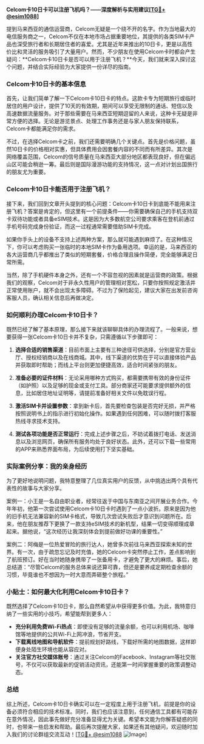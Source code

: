 **Celcom卡10日卡可以注册飞机吗？——深度解析与实用建议[[TG💪+ @esim1088](https://t.me/s/esim1088)]**

提到马来西亚的通信运营商，Celcom无疑是一个绕不开的名字。作为当地最大的电信服务商之一，Celcom不仅在本地市场占据重要地位，其提供的各类SIM卡产品也深受旅行者和长期居住者的喜爱。尤其是近年来推出的10日卡，更是以高性价比和灵活的服务吸引了大量用户。然而，不少朋友在使用Celcom卡时都会产生疑问：**Celcom卡10日卡是否可以用于注册飞机？**今天，我们就来深入探讨这个问题，并结合实际经验为大家提供一份详尽的指南。

### Celcom卡10日卡的基本信息

首先，让我们简单了解一下Celcom卡10日卡的特点。这款卡专为短期旅行或临时居住的用户设计，提供了10天的有效期，期间可以享受无限制的通话、短信以及高速数据流量服务。对于那些需要在马来西亚短期逗留的人来说，这种卡无疑是非常方便的选择。无论是游览景点、处理工作事务还是与家人朋友保持联系，Celcom卡都能满足你的需求。

不过，在选择Celcom卡之前，我们还需要明确几个关键点。首先是价格问题，虽然10日卡的价格相对实惠，但具体费用会因套餐内容的不同而有所差异。其次是网络覆盖范围，Celcom的信号质量在马来西亚大部分地区都表现良好，但在偏远山区可能会稍逊一筹。最后则是国际漫游功能的支持情况，这一点对计划出国旅行的朋友尤为重要。

### Celcom卡10日卡能否用于注册飞机？

接下来，我们回到文章开头提到的核心问题：Celcom卡10日卡到底能不能用来注册飞机？答案是肯定的，但这里有一个前提条件——你需要确保自己的手机支持双卡双待功能或者具备eSIM技术。这是因为大多数航空公司要求乘客在登机前通过手机号码完成身份验证，而这一过程通常需要借助SIM卡完成。

如果你手头上的设备不支持上述两种方案，那么就可能遇到麻烦了。在这种情况下，你可以考虑购买一张临时的本地SIM卡作为备用选项。幸运的是，马来西亚的各大运营商几乎都推出了类似的短期套餐，价格合理且操作简便，完全能够满足日常所需。

当然，除了手机硬件本身之外，还有一个不容忽视的因素就是运营商的政策。根据我们的观察，Celcom对于非永久性用户的管理相对宽松，只要你按照规定激活并正常使用账户，就不会出现太多障碍。不过为了保险起见，建议大家在出发前咨询客服人员，确认相关信息后再做决定。

### 如何顺利办理Celcom卡10日卡？

既然已经了解了基本原理，那么接下来就该聊聊具体的办理流程了。一般来说，想要获得一张Celcom卡10日卡并不复杂，只需遵循以下步骤即可：

1. **选择合适的销售渠道**：目前市面上主要有三种途径可供选择，分别是官方营业厅、授权经销商以及在线商城。其中，线下渠道的优势在于可以直接体验产品并获取即时帮助；而线上平台则更加便捷高效，适合时间紧张的朋友。
   
2. **准备必要的证件材料**：无论采用哪种方式购买，都需要携带有效的身份证件（如护照）以及足够的现金或支付工具。部分商家还可能要求提供额外的信息，比如居住地址证明等，请提前准备好相关文件以免耽误行程。

3. **激活SIM卡并设置参数**：拿到新卡后，首先要检查包装是否完好无损，并严格按照说明书上的指示进行初始化操作。如果遇到任何困难，可以随时拨打客服热线寻求技术支持。

4. **测试各项功能是否正常运行**：完成上述步骤之后，不妨试着拨打电话、发送消息以及浏览网页，确保所有服务均处于良好状态。此外，还可以下载一些常用的APP来熟悉界面布局，为后续使用打下坚实基础。

### 实际案例分享：我的亲身经历

为了更好地说明问题，我特意整理了几位真实用户的反馈，从中挑选出两个具有代表性的故事与大家分享。

案例一：小王是一名自由职业者，经常往返于中国与东南亚之间开展业务合作。今年年初，他第一次尝试使用Celcom卡10日卡时遇到了一点小波折。原来是因为他的旧手机无法兼容新的SIM卡格式，导致几次尝试失败后才意识到问题所在。后来，他在朋友推荐下更换了一款支持eSIM技术的新机型，结果一切变得顺理成章起来。据他说，“这次经历让我深刻体会到提前做好功课的重要性。”

案例二：阿梅是一位热爱冒险的旅行达人，她曾多次前往马来西亚探索未知的世界。有一次，由于疏忽忘记及时充值，她的Celcom卡突然停止工作，差点影响到了航班预订。好在当时她随身携带了一张备用卡，才避免了更大的麻烦。事后，她总结道：“尽管Celcom的服务总体来说还算可靠，但还是要养成定期检查余额的习惯，毕竟谁也不想因为一时大意而弄砸整个旅程。”

### 小贴士：如何最大化利用Celcom卡10日卡？

既然选择了Celcom卡10日卡，那么自然希望从中获得更多价值。为此，我特意归纳了一些实用的小技巧，希望能帮到更多人：

- **充分利用免费Wi-Fi热点**：即使没有足够的流量余额，也可以利用机场、咖啡馆等地提供的公共Wi-Fi上网冲浪，节省开支。
- **下载离线地图和导航软件**：提前规划好路线，下载好所需的地图数据，这样即便身处陌生环境也能从容应对。
- **关注官方社交媒体账号**：通过关注Celcom的Facebook、Instagram等社交账号，不仅可以获取最新的促销活动资讯，还能第一时间掌握重要的政策调整动态。

### 总结

综上所述，Celcom卡10日卡确实可以在一定程度上用于注册飞机，前提是你的设备必须符合相应的技术标准。同时，我们也应该注意到，任何通信工具都有可能存在意外情况，因此事先做好充分准备显得尤为关键。希望本文能为你解答疑惑的同时，也带来一些启发和帮助。最后再次提醒大家，如果还有其他疑问，欢迎随时加入我们的讨论群组交流互动！[[TG💪+ @esim1088](https://t.me/s/esim1088) ![Image](https://i.postimg.cc/4NQfJmqS/Snipaste-2025-05-13-00-14-12.png)]